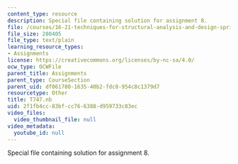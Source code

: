 ```yaml
---
content_type: resource
description: Special file containing solution for assignment 8.
file: /courses/16-21-techniques-for-structural-analysis-and-design-spring-2005/2f1fb4cc83bfcc766388d959733c83ec_T747.nb
file_size: 280405
file_type: text/plain
learning_resource_types:
- Assignments
license: https://creativecommons.org/licenses/by-nc-sa/4.0/
ocw_type: OCWFile
parent_title: Assignments
parent_type: CourseSection
parent_uid: df061780-1635-40b2-fdc8-954c8c1379d7
resourcetype: Other
title: T747.nb
uid: 2f1fb4cc-83bf-cc76-6388-d959733c83ec
video_files:
  video_thumbnail_file: null
video_metadata:
  youtube_id: null
---
```

Special file containing solution for assignment 8.